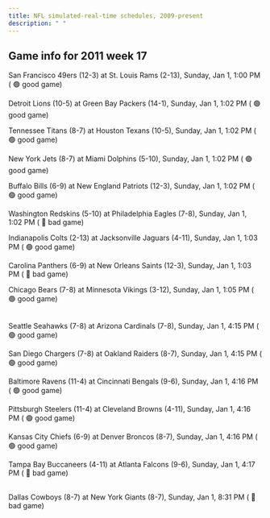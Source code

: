 ```yaml
---
title: NFL simulated-real-time schedules, 2009-present
description: " "
---
```


## Game info for 2011 week 17
San Francisco 49ers (12-3) at St. Louis Rams (2-13), Sunday, Jan 1, 1:00 PM (	:green_circle: good game)

Detroit Lions (10-5) at Green Bay Packers (14-1), Sunday, Jan 1, 1:02 PM (	:green_circle: good game)

Tennessee Titans (8-7) at Houston Texans (10-5), Sunday, Jan 1, 1:02 PM (	:green_circle: good game)

New York Jets (8-7) at Miami Dolphins (5-10), Sunday, Jan 1, 1:02 PM (	:green_circle: good game)

Buffalo Bills (6-9) at New England Patriots (12-3), Sunday, Jan 1, 1:02 PM (	:green_circle: good game)

Washington Redskins (5-10) at Philadelphia Eagles (7-8), Sunday, Jan 1, 1:02 PM (	:red_circle: bad game)

Indianapolis Colts (2-13) at Jacksonville Jaguars (4-11), Sunday, Jan 1, 1:03 PM (	:green_circle: good game)

Carolina Panthers (6-9) at New Orleans Saints (12-3), Sunday, Jan 1, 1:03 PM (	:red_circle: bad game)

Chicago Bears (7-8) at Minnesota Vikings (3-12), Sunday, Jan 1, 1:05 PM (	:green_circle: good game)

<br/>Seattle Seahawks (7-8) at Arizona Cardinals (7-8), Sunday, Jan 1, 4:15 PM (	:green_circle: good game)

San Diego Chargers (7-8) at Oakland Raiders (8-7), Sunday, Jan 1, 4:15 PM (	:green_circle: good game)

Baltimore Ravens (11-4) at Cincinnati Bengals (9-6), Sunday, Jan 1, 4:16 PM (	:green_circle: good game)

Pittsburgh Steelers (11-4) at Cleveland Browns (4-11), Sunday, Jan 1, 4:16 PM (	:green_circle: good game)

Kansas City Chiefs (6-9) at Denver Broncos (8-7), Sunday, Jan 1, 4:16 PM (	:green_circle: good game)

Tampa Bay Buccaneers (4-11) at Atlanta Falcons (9-6), Sunday, Jan 1, 4:17 PM (	:red_circle: bad game)

<br/>Dallas Cowboys (8-7) at New York Giants (8-7), Sunday, Jan 1, 8:31 PM (	:red_circle: bad game)

